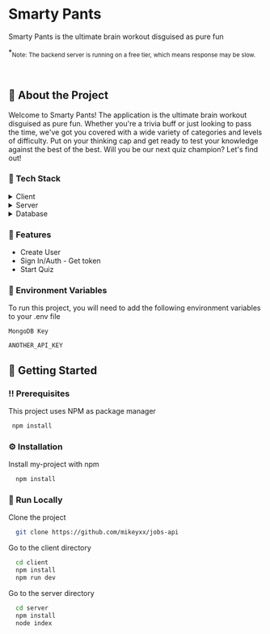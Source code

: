 # Smarty Pants
Smarty Pants is the ultimate brain workout disguised as pure fun



<!--
Hey, thanks for using the awesome-readme-template template.  
If you have any enhancements, then fork this project and create a pull request 
or just open an issue with the label "enhancement".

Don't forget to give this project a star for additional support ;)
Maybe you can mention me or this repo in the acknowledgements too
-->

<!--
This README is a slimmed down version of the original one.
Removed sections:
- Screenshots
- Running Test
- Deployment
- FAQ
-->

  *<sub>Note: The backend server is running on a free tier, which means response may be slow.</sub>
</div>

<br />
  

<!-- About the Project -->
## :star2: About the Project

Welcome to Smarty Pants! The application is the ultimate brain workout disguised as pure fun. Whether you're a trivia buff or just looking to pass the time, we've got you covered with a wide variety of categories and levels of difficulty. Put on your thinking cap and get ready to test your knowledge against the best of the best. Will you be our next quiz champion? Let's find out!

<!-- TechStack -->
### :space_invader: Tech Stack

<details>
  <summary>Client</summary>
  <ul>
    <li><a href="https://vitejs.dev/guide/">Vite.js</a></li>
    <li><a href="https://redux-toolkit.js.org">Redux Toolkit</a></li>
    <li><a href="https://reactrouter.com/en/main">React Router</a></li>
    <li><a href="https://tailwindcss.com/">TailwindCSS</a></li>
    <li><a href="https://axios-http.com/docs/intro">Axios</a></li>
  </ul>
</details>

<details>
  <summary>Server</summary>
  <ul>
    <li><a href="https://expressjs.com/">Express.js</a></li>
  </ul>
</details>

<details>
<summary>Database</summary>
  <ul>
    <li><a href="https://mongodb.com/">MongoDB</a></li>
  </ul>
</details>

<!-- Features -->
### :dart: Features

- Create User 
- Sign In/Auth - Get token
- Start Quiz


<!-- Env Variables -->
### :key: Environment Variables

To run this project, you will need to add the following environment variables to your .env file

`MongoDB Key`

`ANOTHER_API_KEY`

<!-- Getting Started -->
## 	:toolbox: Getting Started

<!-- Prerequisites -->
### :bangbang: Prerequisites

This project uses NPM as package manager

```bash
 npm install
```

<!-- Installation -->
### :gear: Installation

Install my-project with npm

```bash
  npm install
```


<!-- Run Locally -->
### :running: Run Locally

Clone the project

```bash
  git clone https://github.com/mikeyxx/jobs-api
```

Go to the client directory
```bash
  cd client
  npm install
  npm run dev
```

Go to the server directory
```bash
  cd server
  npm install
  node index
```

